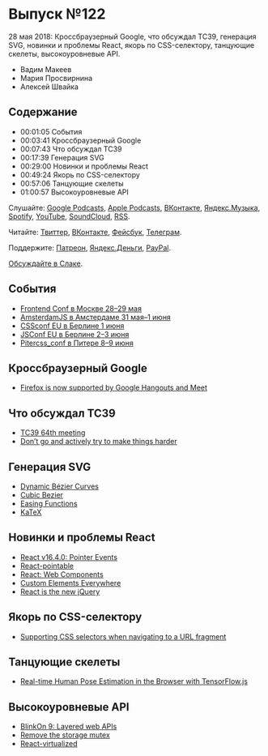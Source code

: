# Выпуск №122

28 мая 2018: Кроссбраузерный Google, что обсуждал TC39, генерация SVG, новинки и проблемы React, якорь по CSS-селектору, танцующие скелеты, высокоуровневые API.

- Вадим Макеев
- Мария Просвирнина
- Алексей Швайка

## Содержание

- 00:01:05 События
- 00:03:41 Кроссбраузерный Google
- 00:07:43 Что обсуждал TC39
- 00:17:39 Генерация SVG
- 00:29:00 Новинки и проблемы React
- 00:49:24 Якорь по CSS-селектору
- 00:57:06 Танцующие скелеты
- 01:00:57 Высокоуровневые API

Слушайте: [Google Podcasts](https://podcasts.google.com/?feed=aHR0cHM6Ly93ZWItc3RhbmRhcmRzLnJ1L3BvZGNhc3QvZmVlZC8), [Apple Podcasts](https://itunes.apple.com/podcast/id1080500016), [ВКонтакте](https://vk.com/podcasts-32017543), [Яндекс.Музыка](https://music.yandex.ru/album/6245956), [Spotify](https://open.spotify.com/show/3rzAcADjpBpXt73L0epTjV), [YouTube](https://www.youtube.com/playlist?list=PLMBnwIwFEFHcwuevhsNXkFTcadeX5R1Go), [SoundCloud](https://soundcloud.com/web-standards), [RSS](https://web-standards.ru/podcast/feed/).

Читайте: [Твиттер](https://twitter.com/webstandards_ru), [ВКонтакте](https://vk.com/webstandards_ru), [Фейсбук](https://www.facebook.com/webstandardsru), [Телеграм](https://t.me/webstandards_ru).

Поддержите: [Патреон](https://www.patreon.com/webstandards_ru), [Яндекс.Деньги](https://money.yandex.ru/to/41001119329753), [PayPal](https://www.paypal.me/pepelsbey).

[Обсуждайте в Слаке](http://slack.web-standards.ru/).

## События

- [Frontend Conf в Москве 28–29 мая](http://frontendconf.ru/)
- [AmsterdamJS в Амстердаме 31 мая–1 июня](https://amsterdamjs.com/)
- [CSSconf EU в Берлине 1 июня](https://2018.cssconf.eu/)
- [JSConf EU в Берлине 2–3 июня](https://2018.jsconf.eu/)
- [Pitercss_conf в Питере 8–9 июня](https://pitercss.com/)

## Кроссбраузерный Google

- [Firefox is now supported by Google Hangouts and Meet](https://blog.mozilla.org/webrtc/firefox-is-now-supported-by-google-hangouts-and-meet/)

## Что обсуждал TC39

- [TC39 64th meeting](https://github.com/tc39/agendas/blob/master/2018/05.md)
- [Don’t go and actively try to make things harder](https://twitter.com/bradleymeck/status/999642756208357376)

## Генерация SVG

- [Dynamic Bézier Curves](https://www.joshwcomeau.com/posts/dynamic-bezier-curves)
- [Cubic Bezier](http://cubic-bezier.com/)
- [Easing Functions](https://easings.net/)
- [KaTeX](https://github.com/Khan/KaTeX)

## Новинки и проблемы React

- [React v16.4.0: Pointer Events](https://reactjs.org/blog/2018/05/23/react-v-16-4.html)
- [React-pointable](https://github.com/MilllerTime/react-pointable)
- [React: Web Components](https://reactjs.org/docs/web-components.html)
- [Custom Elements Everywhere](https://custom-elements-everywhere.com/)
- [React is the new jQuery](https://twitter.com/SaraSoueidan/status/999645120155746304)

## Якорь по CSS-селектору

- [Supporting CSS selectors when navigating to a URL fragment](https://github.com/bryanmcquade/scroll-to-css-selector)

## Танцующие скелеты

- [Real-time Human Pose Estimation in the Browser with TensorFlow.js](https://medium.com/p/7dd0bc881cd5)

## Высокоуровневые API

- [BlinkOn 9: Layered web APIs](https://youtu.be/dVd8KRLbAx4)
- [Remove the storage mutex](https://github.com/whatwg/html/issues/335)
- [React-virtualized](https://github.com/bvaughn/react-virtualized)

